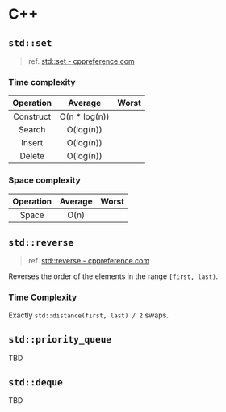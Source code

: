 # C++

## `std::set`

> ref. [std::set - cppreference.com](https://en.cppreference.com/w/cpp/container/set)

### Time complexity

| Operation |    Average    | Worst |
|:---------:|:-------------:|:-----:|
| Construct | O(n * log(n)) |       |
|  Search   |   O(log(n))   |       |
|  Insert   |   O(log(n))   |       |
|  Delete   |   O(log(n))   |       |

### Space complexity

| Operation | Average | Worst |
|:---------:|:-------:|:-----:|
|   Space   |  O(n)   |       |

## `std::reverse`

> ref. [std::reverse - cppreference.com](https://en.cppreference.com/w/cpp/algorithm/reverse)

Reverses the order of the elements in the range `[first, last)`.

### Time Complexity

Exactly `std::distance(first, last) / 2` swaps.

## `std::priority_queue`

TBD

## `std::deque`

TBD
